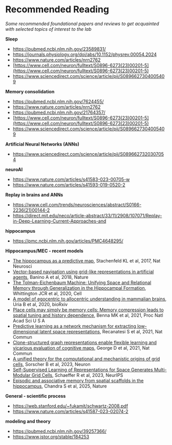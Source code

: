 # Recommended Reading

*Some recommended foundational papers and reviews to get acquainted with selected topics of interest to the lab*

**Sleep**

- https://pubmed.ncbi.nlm.nih.gov/23589831/
- https://journals.physiology.org/doi/abs/10.1152/physrev.00054.2024
- https://www.nature.com/articles/nrn2762
- [https://www.cell.com/neuron/fulltext/S0896-6273(23)00201-5](https://www.cell.com/neuron/fulltext/S0896-6273(23)00201-5)
- https://www.sciencedirect.com/science/article/pii/S0896627304005409

**Memory consolidation**

- https://pubmed.ncbi.nlm.nih.gov/7624455/
- https://www.nature.com/articles/nrn2762
- https://pubmed.ncbi.nlm.nih.gov/21764357/
- [https://www.cell.com/neuron/fulltext/S0896-6273(23)00201-5](https://www.cell.com/neuron/fulltext/S0896-6273(23)00201-5)
- https://www.sciencedirect.com/science/article/pii/S0896627304005409

**Artificial Neural Networks (ANNs)**

- https://www.sciencedirect.com/science/article/pii/S0896627320307054

**neuroAI**

- https://www.nature.com/articles/s41583-023-00705-w
- https://www.nature.com/articles/s41593-019-0520-2

**Replay in brains and ANNs**

- https://www.cell.com/trends/neurosciences/abstract/S0166-2236(21)00144-2
- https://direct.mit.edu/neco/article-abstract/33/11/2908/107071/Replay-in-Deep-Learning-Current-Approaches-and

**hippocampus**

- https://pmc.ncbi.nlm.nih.gov/articles/PMC4648295/

**Hippocampus/MEC - recent models**

- [The hippocampus as a predictive map](https://pubmed.ncbi.nlm.nih.gov/28967910/), Stachenfeld KL et al, 2017, Nat Neurosci
- [Vector-based navigation using grid-like representations in artificial agents](https://pubmed.ncbi.nlm.nih.gov/29743670/), Banino A et al, 2018, Nature
- [The Tolman-Eichenbaum Machine: Unifying Space and Relational Memory through Generalization in the Hippocampal Formation](https://pubmed.ncbi.nlm.nih.gov/33181068/), Whittington JCR et al, 2020, Cell
- [A model of egocentric to allocentric understanding in mammalian brains](https://www.biorxiv.org/content/10.1101/2020.11.11.378141v2), Uria B et al, 2020, bioRxiv
- [Place cells may simply be memory cells: Memory compression leads to spatial tuning and history dependence](https://pubmed.ncbi.nlm.nih.gov/34916282/), Benna MK et al, 2021, Proc Natl Acad Sci U S A
- [Predictive learning as a network mechanism for extracting low-dimensional latent space representations](https://pubmed.ncbi.nlm.nih.gov/33658520/), Recanatesi S et al, 2021, Nat Commun
- [Clone-structured graph representations enable flexible learning and vicarious evaluation of cognitive maps](https://pubmed.ncbi.nlm.nih.gov/33888694/), George D et al, 2021, Nat Commun
- [A unified theory for the computational and mechanistic origins of grid cells](https://pubmed.ncbi.nlm.nih.gov/36306779/), Sorscher B et al, 2023, Neuron
- [Self-Supervised Learning of Representations for Space Generates Multi-Modular Grid Cells](https://proceedings.neurips.cc/paper_files/paper/2023/hash/4846257e355f6923fc2a1fbe35099e91-Abstract-Conference.html), Schaeffer R et al, 2023, NeurIPS
- [Episodic and associative memory from spatial scaffolds in the hippocampus](https://pubmed.ncbi.nlm.nih.gov/39814883/), Chandra S et al, 2025, Nature

**General - scientific process**

- https://web.stanford.edu/~fukamit/schwartz-2008.pdf
- https://www.nature.com/articles/s41587-023-02074-2

**modeling and theory**

- https://pubmed.ncbi.nlm.nih.gov/39257366/
- https://www.jstor.org/stable/184253
